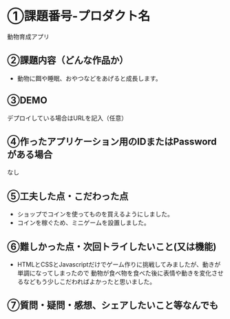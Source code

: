 # ①課題番号-プロダクト名

動物育成アプリ

## ②課題内容（どんな作品か）

- 動物に餌や睡眠、おやつなどをあげると成長します。

## ③DEMO

デプロイしている場合はURLを記入（任意）

## ④作ったアプリケーション用のIDまたはPasswordがある場合

なし

## ⑤工夫した点・こだわった点

- ショップでコインを使ってものを買えるようにしました。
- コインを稼ぐため、ミニゲームを設置しました。

## ⑥難しかった点・次回トライしたいこと(又は機能)

- HTMLとCSSとJavascriptだけでゲーム作りに挑戦してみましたが、動きが単調になってしまったので
  動物が食べ物を食べた後に表情や動きを変化させるなどもう少しこだわればよかったと思いました。

## ⑦質問・疑問・感想、シェアしたいこと等なんでも
